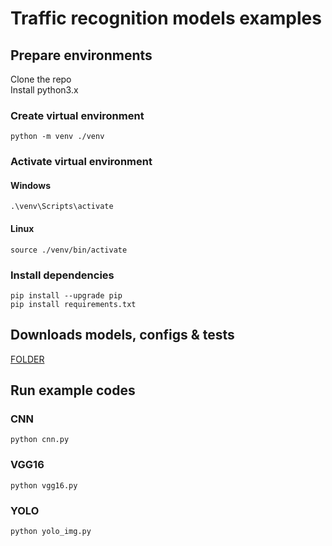 # Traffic recognition models examples

## Prepare environments
Clone the repo \
Install python3.x

### Create virtual environment

` python -m venv ./venv `

### Activate virtual environment

#### Windows

` .\venv\Scripts\activate `

#### Linux

` source ./venv/bin/activate `

### Install dependencies

` pip install --upgrade pip ` \
` pip install requirements.txt `

## Downloads models, configs & tests

<a href="">FOLDER</a>

## Run example codes

### CNN
` python cnn.py `

### VGG16
` python vgg16.py `

### YOLO
` python yolo_img.py `